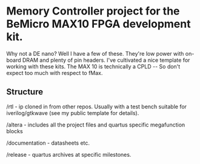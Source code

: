 # Memory Controller project for the BeMicro MAX10 FPGA development kit.
<p> Why not a DE nano?  Well I have a few of these.  They're low power with on-board DRAM and plenty of pin headers.  I've cultivated a nice template for working with these kits.  The MAX 10 is technically a CPLD -- So don't expect too much with respect to fMax.</p>

## Structure
/rtl - ip cloned in from other repos.  Usually with a test bench suitable for iverilog/gtkwave (see my public template for details).

/altera - includes all the project files and quartus specific megafunction blocks

/documentation - datasheets etc.

/release - quartus archives at specific milestones.
